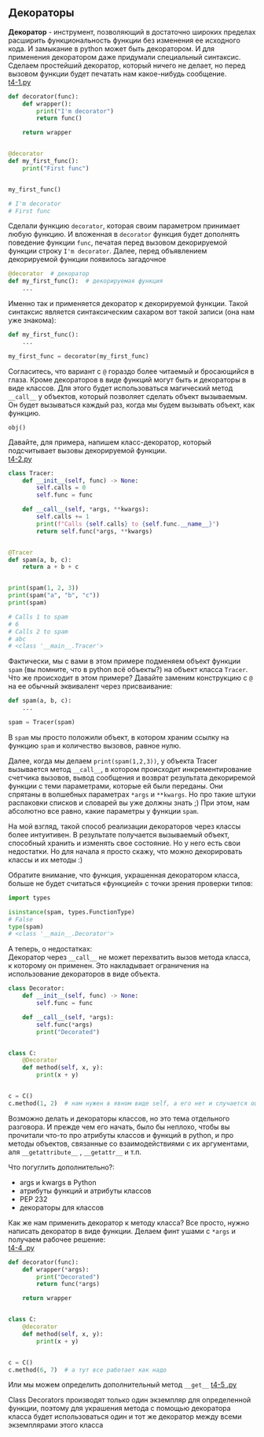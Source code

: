 ## Декораторы
**Декоратор** - инструмент, позволяющий в достаточно широких пределах расширить 
функциональность
функции без изменения ее исходного кода. И замыкание в python может быть декоратором.
И для применения декоратором даже придумали
специальный синтаксис. Сделаем простейший декоратор, который ничего не делает, но 
перед вызовом
функции будет печатать нам какое-нибудь сообщение.  
[t4-1.py](course://lesson1/t4-decorators/t4-1.py)
```python
def decorator(func):
    def wrapper():
        print("I'm decorator")
        return func()

    return wrapper


@decorator
def my_first_func():
    print("First func")


my_first_func()

# I'm decorator
# First func
```
Сделали функцию `decorator`, которая своим параметром принимает любую функцию. И вложенная в
`decorator` функция будет дополнять поведение функции `func`, печатая перед вызовом декорируемой
функции строку `I'm decorator`.
Далее, перед объявлением декорируемой функции появилось загадочное
```python
@decorator  # декоратор
def my_first_func():  # декорируемая функция
    ...
```
Именно так и применяется декоратор к декорируемой функции. Такой синтаксис является синтаксическим
сахаром вот такой записи (она нам уже знакома):
```python
def my_first_func():
    ...

my_first_func = decorator(my_first_func)
```
Согласитесь, что вариант с `@` гораздо более читаемый и бросающийся в глаза.
Кроме декораторов в виде функций могут быть и декораторы в виде классов. Для этого будет использоваться
магический метод `__call__` у объектов, который позволяет сделать объект вызываемым. Он будет
вызываться каждый раз, когда мы будем вызывать объект, как функцию.
```
obj()
```

Давайте, для примера, напишем класс-декоратор, который подсчитывает вызовы 
декорируемой функции.  
[t4-2.py](course://lesson1/t4-decorators/t4-2.py)
```python
class Tracer:
    def __init__(self, func) -> None:
        self.calls = 0
        self.func = func

    def __call__(self, *args, **kwargs):
        self.calls += 1
        print(f"Calls {self.calls} to {self.func.__name__}")
        return self.func(*args, **kwargs)


@Tracer
def spam(a, b, c):
    return a + b + c


print(spam(1, 2, 3))
print(spam("a", "b", "c"))
print(spam)

# Calls 1 to spam
# 6
# Calls 2 to spam
# abc
# <class '__main__.Tracer'>
```

Фактически, мы с вами в этом примере подменяем объект функции `spam` (вы помните, что 
в python всё
объекты?) на объект класса `Tracer`. Что же происходит в этом примере? Давайте заменим конструкцию с
`@` на ее обычный эквивалент через присваивание:
```python
def spam(a, b, c):
    ...

spam = Tracer(spam)
```

В `spam` мы просто положили объект, в котором храним ссылку на функцию `spam` и количество вызовов,
равное нулю.  

Далее, когда мы делаем `print(spam(1,2,3))`, у объекта Tracer вызывается метод `__call__`, в котором
происходит инкрементирование счетчика вызовов, вывод сообщения и возврат результата декориремой
функции с теми параметрами, которые ей были переданы. Они спрятаны в волшебных 
параметрах `*args` и `**kwargs`. Но про такие штуки распаковки списков и словарей вы 
уже должны знать ;) При этом, нам абсолютно все равно, какие параметры у функции `spam`.

На мой взгляд, такой способ реализации декораторов через классы более интуитивен. В результате
получается вызываемый объект, способный хранить и изменять свое состояние. Но у него есть свои
недостатки. Но для начала я просто скажу, что можно декорировать классы и их методы 
:) 

Обратите внимание, что функция, украшенная декоратором класса, больше не будет считаться «функцией» с точки зрения проверки типов: 
```python
import types

isinstance(spam, types.FunctionType)
# False
type(spam)
# <class '__main__.Decorator'>

```

А теперь, о недостатках:  
Декоратор через `__call__` не может перехватить вызов метода класса, к которому он применен. Это
накладывает ограничения на использование декораторов в виде объекта.
```python
class Decorator:
    def __init__(self, func) -> None:
        self.func = func

    def __call__(self, *args):
        self.func(*args)
        print("Decorated")


class C:
    @Decorator
    def method(self, x, y):
        print(x + y)


c = C()
c.method(1, 2)  # нам нужен в явном виде self, а его нет и случается ошибка
```


Возможно делать и декораторы классов, но это тема отдельного разговора. И прежде чем его начать, было бы
неплохо, чтобы вы прочитали что-то про атрибуты классов и функций в python, и про методы объектов,
связанные со взаимодействиями с их аргументами, аля `__getattribute__` , `__getattr__` и т.п.

Что погуглить дополнительно?:
* args и kwargs в Python
* атрибуты функций и атрибуты классов
* PEP 232
* декораторы для классов

Как же нам применить декоратор к методу класса? Все просто, нужно написать декоратор в виде функции.
Делаем финт ушами с `*args` и получаем рабочее решение:  
[t4-4 .py](course://lesson1/t4-decorators/t4-4.py)
```python
def decorator(func):
    def wrapper(*args):
        print("Decorated")
        return func(*args)

    return wrapper


class C:
    @decorator
    def method(self, x, y):
        print(x + y)


c = C()
c.method(6, 7)  # а тут все работает как надо
```
Или мы можем определить дополнительный метод `__get__`
[t4-5 .py](course://lesson1/t4-decorators/t4-5.py)


Class Decorators производят только один экземпляр для определенной функции, поэтому для украшения метода с помощью декоратора класса будет использоваться один и тот же декоратор между всеми экземплярами этого класса

